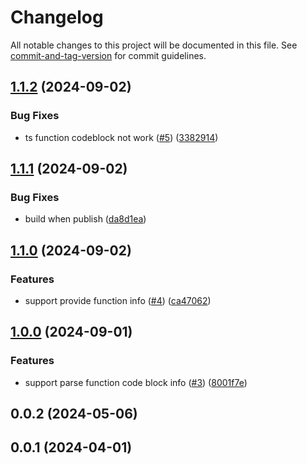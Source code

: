 # Changelog

All notable changes to this project will be documented in this file. See [commit-and-tag-version](https://github.com/absolute-version/commit-and-tag-version) for commit guidelines.

## [1.1.2](https://github.com/opensumi/tree-sitter-wasm/compare/v1.1.1...v1.1.2) (2024-09-02)


### Bug Fixes

* ts function codeblock not work ([#5](https://github.com/opensumi/tree-sitter-wasm/issues/5)) ([3382914](https://github.com/opensumi/tree-sitter-wasm/commit/3382914978d2d1be71756bca1fc9a7973e0429d0))

## [1.1.1](https://github.com/opensumi/tree-sitter-wasm/compare/v1.1.0...v1.1.1) (2024-09-02)


### Bug Fixes

* build when publish ([da8d1ea](https://github.com/opensumi/tree-sitter-wasm/commit/da8d1eaa9226c52abea53a6b2d4c5b2b0b1122a8))

## [1.1.0](https://github.com/opensumi/tree-sitter-wasm/compare/v1.0.0...v1.1.0) (2024-09-02)


### Features

* support provide function info ([#4](https://github.com/opensumi/tree-sitter-wasm/issues/4)) ([ca47062](https://github.com/opensumi/tree-sitter-wasm/commit/ca470620d0fe9a2c78a7b449b1f155e989b2c738))

## [1.0.0](https://github.com/opensumi/tree-sitter-wasm/compare/v0.0.2...v1.0.0) (2024-09-01)


### Features

* support parse function code block info ([#3](https://github.com/opensumi/tree-sitter-wasm/issues/3)) ([8001f7e](https://github.com/opensumi/tree-sitter-wasm/commit/8001f7edaed04ef53805f5bb4c8578acec17040d))

## 0.0.2 (2024-05-06)

## 0.0.1 (2024-04-01)
